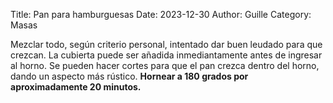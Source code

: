 Title: Pan para hamburguesas
Date: 2023-12-30
Author: Guille
Category: Masas

Mezclar todo, según criterio personal, intentado dar buen leudado para que crezcan. La cubierta puede ser añadida inmediantamente antes de ingresar al horno. Se pueden hacer cortes para que el pan crezca dentro del horno, dando un aspecto más rústico. **Hornear a 180 grados por aproximadamente 20 minutos.**
